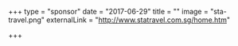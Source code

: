 +++
type = "sponsor"
date = "2017-06-29"
title = ""
image = "sta-travel.png"
externalLink = "http://www.statravel.com.sg/home.htm"

+++